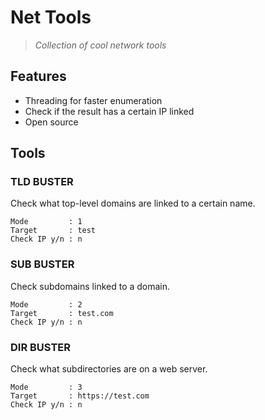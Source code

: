 # Net Tools
> *Collection of cool network tools*

## Features
<ul>

<li>Threading for faster enumeration</li>
<li>Check if the result has a certain IP linked</li>
<li>Open source</li>

</ul>

## Tools

### TLD BUSTER
Check what top-level domains are linked to a certain name.
```
Mode         : 1
Target       : test        
Check IP y/n : n
```

### SUB BUSTER
Check subdomains linked to a domain.
```
Mode         : 2
Target       : test.com        
Check IP y/n : n
```

### DIR BUSTER
Check what subdirectories are on a web server.
```
Mode         : 3
Target       : https://test.com        
Check IP y/n : n
```